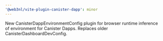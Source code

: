 ```yaml
---
'@web3nl/vite-plugin-canister-dapp': minor
---
```


New CanisterDappEnvironmentConfig plugin for browser runtime inference of environment for Canister Dapps. Replaces older CanisterDashboardDevConfig.
